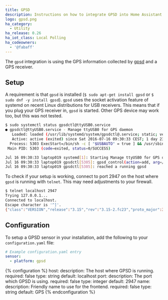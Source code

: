 ```yaml
---
title: GPSD
description: Instructions on how to integrate GPSD into Home Assistant.
logo: gpsd.png
ha_category:
  - Utility
ha_release: 0.26
ha_iot_class: Local Polling
ha_codeowners:
  - '@fabaff'
---
```


The `gpsd` integration is using the GPS information collected by [gpsd](http://catb.org/gpsd/) and a GPS receiver.

## Setup

A requirement is that `gpsd` is installed (`$ sudo apt-get install gpsd` or `$ sudo dnf -y install gpsd`). `gpsd` uses the socket activation feature of systemd on recent Linux distributions for USB receivers. This means that if you plug your GPS receiver in, `gpsd` is started. Other GPS device may work too, but this was not tested.

```bash
$ sudo systemctl status gpsdctl@ttyUSB0.service
● gpsdctl@ttyUSB0.service - Manage ttyUSB0 for GPS daemon
   Loaded: loaded (/usr/lib/systemd/system/gpsdctl@.service; static; vendor preset: disabled)
   Active: active (exited) since Sat 2016-07-16 09:30:33 CEST; 1 day 23h ago
  Process: 5303 ExecStart=/bin/sh -c [ "$USBAUTO" = true ] && /usr/sbin/gpsdctl add /dev/%I || : (code=exited, status=0/SUCCESS)
 Main PID: 5303 (code=exited, status=0/SUCCESS)

Jul 16 09:30:33 laptop019 systemd[1]: Starting Manage ttyUSB0 for GPS daemon...
Jul 16 09:30:33 laptop019 gpsdctl[5305]: gpsd_control(action=add, arg=/dev/ttyUSB0)
Jul 16 09:30:33 laptop019 gpsdctl[5305]: reached a running gpsd
```

To check if your setup is working, connect to port 2947 on the host where `gpsd` is running with `telnet`. This may need adjustments to your firewall.

```bash
$ telnet localhost 2947
Trying 127.0.0.1...
Connected to localhost.
Escape character is '^]'.
{"class":"VERSION","release":"3.15","rev":"3.15-2.fc23","proto_major":3,"proto_minor":11}
```

## Configuration

To setup a GPSD sensor in your installation, add the following to your `configuration.yaml` file:

```yaml
# Example configuration.yaml entry
sensor:
  - platform: gpsd
```

{% configuration %}
host:
  description: The host where GPSD is running.
  required: false
  type: string
  default: localhost
port:
  description: The port which GPSD is using.
  required: false
  type: integer
  default: 2947
name:
  description: Friendly name to use for the frontend.
  required: false
  type: string
  default: GPS
{% endconfiguration %}
